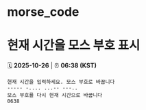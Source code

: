 # morse_code
# 현재 시간을 모스 부호 표시
<!-- MORSE_TIME_START -->
🗓️ **2025-10-26** | ⏰ **06:38 (KST)**

```
현재 시간을 입력하세요. 모스 부호로 바꿉니다
----- -.... ...-- ---..
모스 부호를 다시 현재 시간으로 바꿉니다
0638
```
<!-- MORSE_TIME_END -->
